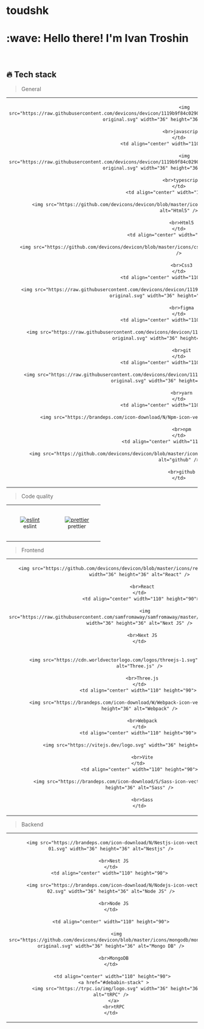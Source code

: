 # toudshk
<h1 align="left">:wave: Hello there! I'm Ivan Troshin</h1>

<br>

<h2 align="left" id="debabin-stack">🔥 Tech stack</h2>

> General

<table width='100%'>
  <tr>
    <td align="center" width="110" height="90">

        <img src="https://raw.githubusercontent.com/devicons/devicon/1119b9f84c0290e0f0b38982099a2bd027a48bf1/icons/javascript/javascript-original.svg" width="36" height="36" alt="javascript" />

      <br>javascript
    </td>
    <td align="center" width="110" height="90">

        <img src="https://raw.githubusercontent.com/devicons/devicon/1119b9f84c0290e0f0b38982099a2bd027a48bf1/icons/typescript/typescript-original.svg" width="36" height="36" alt="typescript" />

      <br>typescript
    </td>
        <td align="center" width="110" height="90">

        <img src="https://github.com/devicons/devicon/blob/master/icons/html5/html5-original.svg" width="36" height="36" alt="Html5" />

      <br>Html5
    </td>
         <td align="center" width="110" height="90">

        <img src="https://github.com/devicons/devicon/blob/master/icons/css3/css3-original.svg" width="36" height="36" alt="css3" />

      <br>Css3
    </td>
    <td align="center" width="110" height="90">

        <img src="https://raw.githubusercontent.com/devicons/devicon/1119b9f84c0290e0f0b38982099a2bd027a48bf1/icons/figma/figma-original.svg" width="36" height="36" alt="figma" />

      <br>figma
    </td>
    <td align="center" width="110" height="90">

        <img src="https://raw.githubusercontent.com/devicons/devicon/1119b9f84c0290e0f0b38982099a2bd027a48bf1/icons/git/git-original.svg" width="36" height="36" alt="git" />

      <br>git
    </td>
    <td align="center" width="110" height="90">

        <img src="https://raw.githubusercontent.com/devicons/devicon/1119b9f84c0290e0f0b38982099a2bd027a48bf1/icons/yarn/yarn-original.svg" width="36" height="36" alt="yarn" />

      <br>yarn
    </td>
    <td align="center" width="110" height="90">

        <img src="https://brandeps.com/icon-download/N/Npm-icon-vector-05.svg" width="36" height="36" alt="npm" />

      <br>npm
    </td>
     <td align="center" width="110" height="90">

        <img src="https://github.com/devicons/devicon/blob/master/icons/github/github-original.svg" width="36" height="36" alt="github" />

      <br>github
    </td>

  </tr> 
</table>

> Code quality

<table width='100%'>
  <tr>
     <td align="center" width="110" height="90">
      <a href="#debabin-stack">
        <img src="https://brandeps.com/icon-download/E/Eslint-icon-vector-02.svg" width="36" height="36" alt="eslint" />
      </a>
      <br>eslint
    </td>
    <td align="center" width="110" height="90">
      <a href="#debabin-stack">
        <img src="https://brandeps.com/icon-download/P/Prettier-icon-vector-02.svg" width="36" height="36" alt="prettier" />
      </a>
      <br>prettier
    </td>
       
  </tr> 
</table>

> Frontend

<table width='100%'>
  <tr>
   <td align="center" width="110" height="90">
      
    <img src="https://github.com/devicons/devicon/blob/master/icons/react/react-original.svg" width="36" height="36" alt="React" />
      
      <br>React
    </td>
     <td align="center" width="110" height="90">
      
        <img src="https://raw.githubusercontent.com/samfromaway/samfromaway/master/.github/images/nextjs.png" width="36" height="36" alt="Next JS" />
     
      <br>Next JS
    </td>
 <td align="center" width="110" height="90">
    
        <img src="https://cdn.worldvectorlogo.com/logos/redux.svg" width="36" height="36" alt="Redux" />
      
      <br>Redux
    </td>
  
     <td align="center" width="110" height="90">
     
        <img src="https://media.zeemly.com/zeemly/product/material-ui.png" width="36" height="36" alt="Material UI" />
      
      <br>MUI
    </td>
   
   <td align="center" width="110" height="90">
     
        <img src="https://cdn.worldvectorlogo.com/logos/gsap-greensock.svg" width="36" height="36" alt="Gsap" />
    
      <br>Gsap
    </td>
  </tr> 
    <tr>
     <td align="center" width="110" height="90"> 
     
        <img src="https://cdn.worldvectorlogo.com/logos/threejs-1.svg" width="36" height="36" alt="Three.js" />
      
      <br>Three.js
    </td>
    <td align="center" width="110" height="90"> 
      
        <img src="https://brandeps.com/icon-download/W/Webpack-icon-vector-02.svg" width="36" height="36" alt="Webpack" />
      
      <br>Webpack
    </td>
    <td align="center" width="110" height="90"> 
      
        <img src="https://vitejs.dev/logo.svg" width="36" height="36" alt="Vite" />
     
      <br>Vite
    </td> 
    <td align="center" width="110" height="90">
      
        <img src="https://brandeps.com/icon-download/S/Sass-icon-vector-04.svg" width="36" height="36" alt="Sass" />
      
      <br>Sass
    </td>
   <td align="center" width="110" height="90">
      
        <img src="https://github.com/devicons/devicon/blob/master/icons/tailwindcss/tailwindcss-original.svg" width="36" height="36" alt="Tailwind" />
      
      <br>Tailwind
    </td>
  </tr> 
</table>

> Backend

<table width='100%'>
  <tr>
    <td align="center" width="110" height="90"> 
   
        <img src="https://brandeps.com/icon-download/N/Nestjs-icon-vector-01.svg" width="36" height="36" alt="Nestjs" />
      
      <br>Nest JS
    </td>
    <td align="center" width="110" height="90"> 
      
        <img src="https://brandeps.com/icon-download/N/Nodejs-icon-vector-02.svg" width="36" height="36" alt="Node JS" />
      
      <br>Node JS
    </td>
    
    <td align="center" width="110" height="90">
      
        <img src="https://github.com/devicons/devicon/blob/master/icons/mongodb/mongodb-original.svg" width="36" height="36" alt="Mongo DB" />
      
      <br>MongoDB
    </td>
    
      <td align="center" width="110" height="90"> 
      <a href="#debabin-stack" >
        <img src="https://trpc.io/img/logo.svg" width="36" height="36" alt="tRPC" />
      </a>
      <br>tRPC
    </td>
  </tr> 
</table>

<br>
